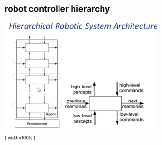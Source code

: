 # robot controller hierarchy
![alt text](https://github.com/nglthu/AI/blob/master/img/robot.png){ width=100% }